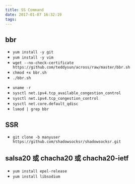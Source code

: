 ```yaml
---
title: SS Command
date: 2017-01-07 16:32:19
tags:
---
```


## bbr
- `yum install -y git`
- `yum install -y vim`
- `wget --no-check-certificate https://github.com/teddysun/across/raw/master/bbr.sh` 
- `chmod +x bbr.sh` 
- `./bbr.sh`
<!--more-->   
- `uname -r`
- `sysctl net.ipv4.tcp_available_congestion_control`
- `sysctl net.ipv4.tcp_congestion_control`
- `sysctl net.core.default_qdisc`
- `lsmod | grep bbr`
## SSR
- `git clone -b manyuser https://github.com/shadowsocksr/shadowsocksr.git` 
## salsa20 或 chacha20 或 chacha20-ietf
- `yum install epel-release` 
- `yum install libsodium`
